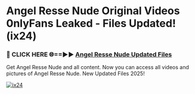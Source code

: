 # Angel Resse Nude Original Videos 0nlyFans Leaked - Files Updated! (ix24)

<h3>🔴 CLICK HERE 🌐==►► <a href="https://tinyurl.com/52m3yx9h" rel="nofollow">Angel Resse Nude Updated Files</a></h3>

Get Angel Resse Nude and all content. Now you can access all videos and pictures of Angel Resse Nude. New Updated Files 2025!

[![ix24](https://i.imgur.com/TnHtlc8.gif)](https://tinyurl.com/52m3yx9h)
